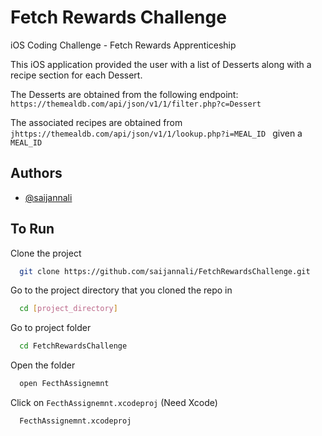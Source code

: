 
# Fetch Rewards Challenge

iOS Coding Challenge - Fetch Rewards Apprenticeship

This iOS application provided the user with a list of Desserts along with a recipe section for each Dessert.

The Desserts are obtained from the following endpoint: ```https://themealdb.com/api/json/v1/1/filter.php?c=Dessert ```

The associated recipes are obtained from ```jhttps://themealdb.com/api/json/v1/1/lookup.php?i=MEAL_ID ``` given a ```MEAL_ID```





## Authors

- [@saijannali](https://www.github.com/saijannali)


## To Run

Clone the project

```bash
  git clone https://github.com/saijannali/FetchRewardsChallenge.git
```

Go to the project directory that you cloned the repo in

```bash
  cd [project_directory]
```

Go to project folder

```bash
  cd FetchRewardsChallenge
```
Open the folder

```bash
  open FecthAssignemnt
```

Click on ```FecthAssignemnt.xcodeproj``` (Need Xcode)

```bash
  FecthAssignemnt.xcodeproj
```




